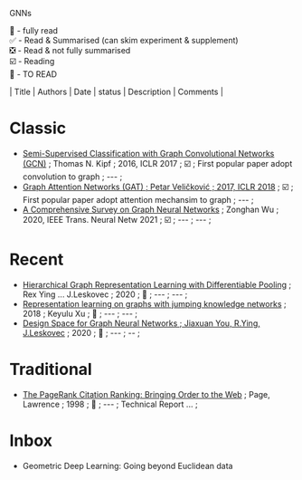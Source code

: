 GNNs

💯 - fully read  
✅ - Read & Summarised (can skim experiment & supplement)  
❎ - Read & not fully summarised    
☑️ - Reading  
🔲 - TO READ

| Title | Authors | Date | status | Description | Comments |

# Classic

- [Semi-Supervised Classification with Graph Convolutional Networks (GCN)]() ; Thomas N. Kipf ; 2016, ICLR 2017 ; ☑️ ; First popular paper adopt convolution to graph ;  --- ;
- [Graph Attention Networks (GAT) ; Petar Veličković ; 2017, ICLR 2018]() ; ☑️ ; First popular paper adopt attention mechansim to graph ; --- ;
- [A Comprehensive Survey on Graph Neural Networks]() ; Zonghan Wu ;  2020, IEEE Trans. Neural Netw 2021  ; ☑️ ; --- ;  --- ;

# Recent

- [Hierarchical Graph Representation Learning with Differentiable Pooling]() ; Rex Ying ... J.Leskovec ; 2020 ; 🔲 ; --- ; --- ;
- [Representation learning on graphs with jumping knowledge networks]() ; 2018 ; Keyulu Xu ; 🔲 ; --- ; --- ;
- [Design Space for Graph Neural Networks ; Jiaxuan You, R.Ying, J.Leskovec]() ; 2020 ; 🔲 ; --- ; -- ; 

# Traditional 
 
- [The PageRank Citation Ranking: Bringing Order to the Web]() ; Page, Lawrence  ; 1998 ; 🔲 ; --- ; Technical Report ... ;


# Inbox 

- Geometric Deep Learning: Going beyond Euclidean data
